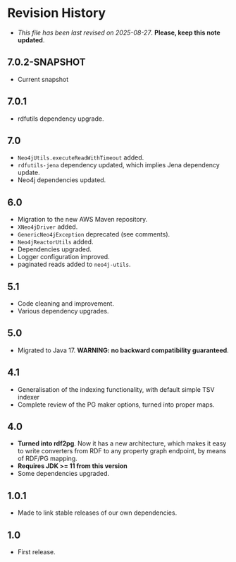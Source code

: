 # Revision History

* *This file has been last revised on 2025-08-27*. **Please, keep this note updated**.

## 7.0.2-SNAPSHOT
* Current snapshot


## 7.0.1
* rdfutils dependency upgrade.


## 7.0
* `Neo4jUtils.executeReadWithTimeout` added.
* `rdfutils-jena` dependency updated, which implies Jena dependency update.
* Neo4j dependencies updated.


## 6.0
* Migration to the new AWS Maven repository.
* `XNeo4jDriver` added.
* `GenericNeo4jException` deprecated (see comments).
* `Neo4jReactorUtils` added.
* Dependencies upgraded.
* Logger configuration improved.
* paginated reads added to `neo4j-utils`.

## 5.1
* Code cleaning and improvement.
* Various dependency upgrades.


## 5.0
* Migrated to Java 17. **WARNING: no backward compatibility guaranteed**.


## 4.1
* Generalisation of the indexing functionality, with default simple TSV indexer
* Complete review of the PG maker options, turned into proper maps.


## 4.0
* **Turned into rdf2pg**. Now it has a new architecture, which makes it easy to write 
  converters from RDF to any property graph endpoint, by means of RDF/PG mapping.
* **Requires JDK >= 11 from this version**
* Some dependencies upgraded.
 
 
## 1.0.1
* Made to link stable releases of our own dependencies.


## 1.0
* First release.